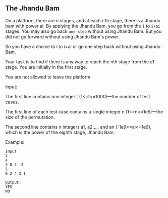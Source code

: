 ## The Jhandu Bam

On a platform, there are n stages, and at each i-th stage, there is a Jhandu bam with power ai.
By applying the Jhandu Bam, you go from the `i` to `i+ai` stages. You may also go back `one step` without using Jhandu Bam.
But you did not go forward without using Jhandu Bam's power.

So you have a choice to i to i+ai or go one step back without using Jhandu Bam.

Your task is to find if there is any way to reach the nth stage from the a1 stage. You are initially in the first stage.

You are not allowed to leave the platform.

Input:

The first line contains one integer t (1<=t<=1000)—the number of test cases.

The first line of each test case contains a single integer n (1<=n<=1e5)—the size of the permutation.

The second line contains n integers a1, a2,..., and an (-1e9<=ai<=1e9), which is the power of the eighth stage, Jhandu Bam. 

Example:

```
Input
2
4
3 0 2 -3
5
0 2 4 3 1

Output:
YES
NO 

```
